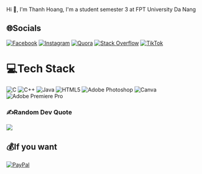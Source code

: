 Hi 👋, I'm Thanh Hoang, I'm a student semester 3 at FPT University Da Nang
## 🌐Socials
[![Facebook](https://img.shields.io/badge/Facebook-%231877F2.svg?logo=Facebook&logoColor=white)](https://www.facebook.com/hofang42/) [![Instagram](https://img.shields.io/badge/Instagram-%23E4405F.svg?logo=Instagram&logoColor=white)](https://instagram.com/hofang._/) [![Quora](https://img.shields.io/badge/Quora-%23B92B27.svg?logo=Quora&logoColor=white)](https://quora.com/profile/Phan-Le-Thanh-Hoang-K18-DN) [![Stack Overflow](https://img.shields.io/badge/-Stackoverflow-FE7A16?logo=stack-overflow&logoColor=white)](https://stackoverflow.com/users/22634159/thanh-hoàng) [![TikTok](https://img.shields.io/badge/TikTok-%23000000.svg?logo=TikTok&logoColor=white)](https://tiktok.com/@hofangg) 

# 💻Tech Stack
![C](https://img.shields.io/badge/c-%2300599C.svg?style=flat&logo=c&logoColor=white) ![C++](https://img.shields.io/badge/c++-%2300599C.svg?style=flat&logo=c%2B%2B&logoColor=white) ![Java](https://img.shields.io/badge/java-%23ED8B00.svg?style=flat&logo=java&logoColor=white) ![HTML5](https://img.shields.io/badge/html5-%23E34F26.svg?style=flat&logo=html5&logoColor=white) ![Adobe Photoshop](https://img.shields.io/badge/adobephotoshop-%2331A8FF.svg?style=flat&logo=adobephotoshop&logoColor=white) ![Canva](https://img.shields.io/badge/Canva-%2300C4CC.svg?style=flat&logo=Canva&logoColor=white) ![Adobe Premiere Pro](https://img.shields.io/badge/Adobe%20Premiere%20Pro-9999FF.svg?style=flat&logo=Adobe%20Premiere%20Pro&logoColor=white)

### ✍️Random Dev Quote
![](https://quotes-github-readme.vercel.app/api?type=vetical&theme=dark)

  ## 💰If you want 
  [![PayPal](https://img.shields.io/badge/PayPal-00457C?style=for-the-badge&logo=paypal&logoColor=white)](https://paypal.me/hofangg) 

  <!-- Proudly created with GPRM ( https://gprm.itsvg.in ) -->
  
